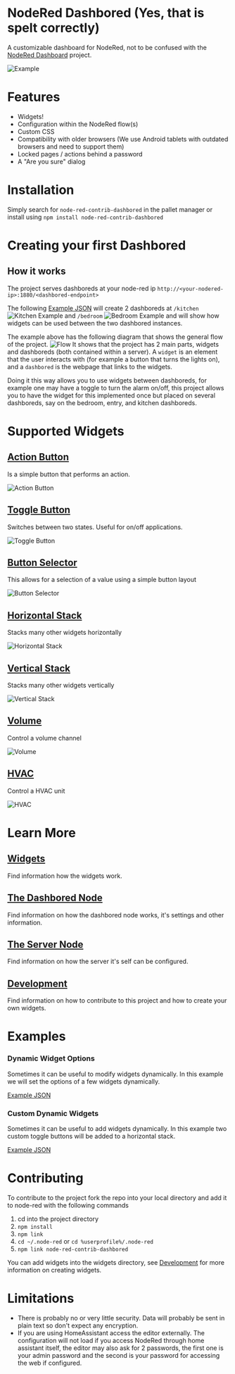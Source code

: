 # NodeRed Dashbored (Yes, that is spelt correctly)
A customizable dashboard for NodeRed, not to be confused with the [NodeRed Dashboard](https://github.com/node-red/node-red-dashboard) project.

![Example](https://raw.githubusercontent.com/haydendonald/NodeRed-Dashbored/main/img/example.png)

# Features
* Widgets!
* Configuration within the NodeRed flow(s)
* Custom CSS
* Compatibility with older browsers (We use Android tablets with outdated browsers and need to support them)
* Locked pages / actions behind a password
* A "Are you sure" dialog

# Installation
Simply search for `node-red-contrib-dashbored` in the pallet manager or install using `npm install node-red-contrib-dashbored`

# Creating your first Dashbored
## How it works
The project serves dashboreds at your node-red ip `http://<your-nodered-ip>:1880/<dashbored-endpoint>`

The following [Example JSON](https://github.com/haydendonald/NodeRed-Dashbored/blob/main/examples/defaultExample.json) will create 2 dashboreds at `/kitchen`
![Kitchen Example](https://raw.githubusercontent.com/haydendonald/NodeRed-Dashbored/main/img/kitchenExample.png)
 and `/bedroom`
 ![Bedroom Example](https://raw.githubusercontent.com/haydendonald/NodeRed-Dashbored/main/img/bedroomExample.png)
and will show how widgets can be used between the two dashbored instances.

The example above has the following diagram that shows the general flow of the project.
![Flow](https://raw.githubusercontent.com/haydendonald/NodeRed-Dashbored/main/img/exampleflow.png)
It shows that the project has 2 main parts, widgets and dashboreds (both contained within a server). A `widget` is an element that the user interacts with (for example a button that turns the lights on), and a `dashbored` is the webpage that links to the widgets.

Doing it this way allows you to use widgets between dashboreds, for example one may have a toggle to turn the alarm on/off, this project allows you to have the widget for this implemented once but placed on several dashboreds, say on the bedroom, entry, and kitchen dashboreds.


# Supported Widgets
## [Action Button](https://github.com/haydendonald/NodeRed-Dashbored/blob/main/doc/widgetTypes/actionButton.md)
Is a simple button that performs an action.

![Action Button](https://raw.githubusercontent.com/haydendonald/NodeRed-Dashbored/main/img/widgets/actionButton.png)

## [Toggle Button](https://github.com/haydendonald/NodeRed-Dashbored/blob/main/doc/widgetTypes/toggleButton.md)
Switches between two states. Useful for on/off applications.

![Toggle Button](https://raw.githubusercontent.com/haydendonald/NodeRed-Dashbored/main/img/widgets/toggleButton.png)

## [Button Selector](https://github.com/haydendonald/NodeRed-Dashbored/blob/main/doc/widgetTypes/buttonSelector.md)
This allows for a selection of a value using a simple button layout

![Button Selector](https://raw.githubusercontent.com/haydendonald/NodeRed-Dashbored/main/img/widgets/buttonSelector.png)

## [Horizontal Stack](https://github.com/haydendonald/NodeRed-Dashbored/blob/main/doc/widgetTypes/horizontalStack.md)
Stacks many other widgets horizontally

![Horizontal Stack](https://raw.githubusercontent.com/haydendonald/NodeRed-Dashbored/main/img/widgets/horStack.png)

## [Vertical Stack](https://github.com/haydendonald/NodeRed-Dashbored/blob/main/doc/widgetTypes/verticalStack.md)
Stacks many other widgets vertically

![Vertical Stack](https://raw.githubusercontent.com/haydendonald/NodeRed-Dashbored/main/img/widgets/vertStack.png)

## [Volume](https://github.com/haydendonald/NodeRed-Dashbored/blob/main/doc/widgetTypes/volume.md)
Control a volume channel

![Volume](https://raw.githubusercontent.com/haydendonald/NodeRed-Dashbored/main/img/widgets/volume.png)

## [HVAC](https://github.com/haydendonald/NodeRed-Dashbored/blob/main/doc/widgetTypes/HVAC.md)
Control a HVAC unit

![HVAC](https://raw.githubusercontent.com/haydendonald/NodeRed-Dashbored/main/img/widgets/HVAC.png)


# Learn More
## [Widgets](https://github.com/haydendonald/NodeRed-Dashbored/blob/main/doc/widget.md)
Find information how the widgets work.

## [The Dashbored Node](https://github.com/haydendonald/NodeRed-Dashbored/blob/main/doc/dashbored.md)
Find information on how the dashbored node works, it's settings and other information.

## [The Server Node](https://github.com/haydendonald/NodeRed-Dashbored/blob/main/doc/server.md)
Find information on how the server it's self can be configured.

## [Development](https://github.com/haydendonald/NodeRed-Dashbored/blob/main/doc/development.md)
Find information on how to contribute to this project and how to create your own widgets.

# Examples
### Dynamic Widget Options
Sometimes it can be useful to modify widgets dynamically. In this example we will set the options of a few widgets dynamically.

[Example JSON](https://github.com/haydendonald/NodeRed-Dashbored/blob/main/examples/dynamicWidgetOptions.json)

### Custom Dynamic Widgets
Sometimes it can be useful to add widgets dynamically. In this example two custom toggle buttons will be added to a horizontal stack.

[Example JSON](https://github.com/haydendonald/NodeRed-Dashbored/blob/main/examples/customWidgets.json)

# Contributing
To contribute to the project fork the repo into your local directory and add it to node-red with the following commands
1. cd into the project directory
2. `npm install`
3. `npm link`
4. `cd ~/.node-red` or `cd %userprofile%/.node-red`
5. `npm link node-red-contrib-dashbored`

You can add widgets into the widgets directory, see [Development](https://github.com/haydendonald/NodeRed-Dashbored/blob/main/doc/development.md) for more information on creating widgets.


# Limitations
* There is probably no or very little security. Data will probably be sent in plain text so don't expect any encryption.
* If you are using HomeAssistant access the editor externally. The configuration will not load if you access NodeRed through home assistant itself, the editor may also ask for 2 passwords, the first one is your admin password and the second is your password for accessing the web if configured.
